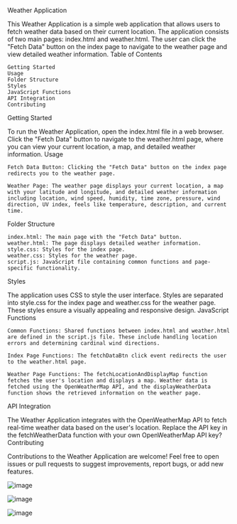 Weather Application

This Weather Application is a simple web application that allows users to fetch weather data based on their current location. The application consists of two main pages: index.html and weather.html. The user can click the "Fetch Data" button on the index page to navigate to the weather page and view detailed weather information.
Table of Contents

    Getting Started
    Usage
    Folder Structure
    Styles
    JavaScript Functions
    API Integration
    Contributing

Getting Started

To run the Weather Application, open the index.html file in a web browser. Click the "Fetch Data" button to navigate to the weather.html page, where you can view your current location, a map, and detailed weather information.
Usage

    Fetch Data Button: Clicking the "Fetch Data" button on the index page redirects you to the weather page.

    Weather Page: The weather page displays your current location, a map with your latitude and longitude, and detailed weather information including location, wind speed, humidity, time zone, pressure, wind direction, UV index, feels like temperature, description, and current time.

Folder Structure

    index.html: The main page with the "Fetch Data" button.
    weather.html: The page displays detailed weather information.
    style.css: Styles for the index page.
    weather.css: Styles for the weather page.
    script.js: JavaScript file containing common functions and page-specific functionality.

Styles

The application uses CSS to style the user interface. Styles are separated into style.css for the index page and weather.css for the weather page. These styles ensure a visually appealing and responsive design.
JavaScript Functions

    Common Functions: Shared functions between index.html and weather.html are defined in the script.js file. These include handling location errors and determining cardinal wind directions.

    Index Page Functions: The fetchDataBtn click event redirects the user to the weather.html page.

    Weather Page Functions: The fetchLocationAndDisplayMap function fetches the user's location and displays a map. Weather data is fetched using the OpenWeatherMap API, and the displayWeatherData function shows the retrieved information on the weather page.

API Integration

The Weather Application integrates with the OpenWeatherMap API to fetch real-time weather data based on the user's location. Replace the API key in the fetchWeatherData function with your own OpenWeatherMap API key?
Contributing

Contributions to the Weather Application are welcome! Feel free to open issues or pull requests to suggest improvements, report bugs, or add new features.

![image](https://github.com/sainath161/Weather-API/assets/71361447/bc5a6ac2-6d7d-49cf-9485-f150895b07d0)

![image](https://github.com/sainath161/Weather-API/assets/71361447/063b2513-8c08-41bc-806b-8924a925c57a)

![image](https://github.com/sainath161/Weather-API/assets/71361447/d491fdd7-34ae-4cd0-8ad0-1b7ac4787116)


